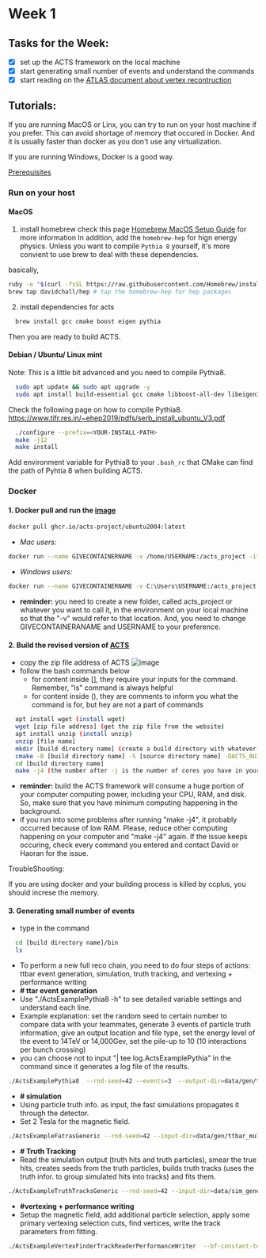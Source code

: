 # Week 1

## Tasks for the Week:

 - [x] set up the ACTS framework on the local machine
 - [x] start generating small number of events and understand the commands
 - [x] start reading on the [ATLAS document about vertex recontruction](http://cdsweb.cern.ch/record/2670380/files/ATL-PHYS-PUB-2019-015.pdf)

## Tutorials:

If you are running MacOS or Linx, you can try to run on your host machine if you prefer. This can avoid shortage of memory that occured in Docker. And it is usually faster than docker as you don't use any virtualization. 

If you are running Windows, Docker is a good way. 

[Prerequisites](https://acts.readthedocs.io/en/latest/getting_started.html#prerequisites)

### Run on your host

#### MacOS 
1. install homebrew 
  check this page [Homebrew MacOS Setup Guide](https://sourabhbajaj.com/mac-setup/Homebrew/) for more information 
  In addition, add the `homebrew-hep` for hign energy physics. Unless you want to compile `Pythia 8` yourself, it's more convient to use brew to deal with these dependencies. 

  basically, 

  ``` bash 
  ruby -e "$(curl -fsSL https://raw.githubusercontent.com/Homebrew/install/master/install)" # install homebrew 
  brew tap davidchall/hep # tap the homebrew-hep for hep packages 
  ```
2. install dependencies for acts 

``` bash 
  brew install gcc cmake boost eigen pythia 
```

Then you are ready to build ACTS. 

#### Debian / Ubuntu/ Linux mint 
Note: This is a little bit advanced and you need to compile Pythia8. 

``` bash 
  sudo apt update && sudo apt upgrade -y  
  sudo apt install build-essential gcc cmake libboost-all-dev libeigen3-dev 
```
Check the following page on how to compile Pythia8. 
https://www.tifr.res.in/~ehep2019/pdfs/serb_install_ubuntu_V3.pdf

``` bash 
  ./configure --prefix=<YOUR-INSTALL-PATH>
  make -j12 
  make install 
```

Add environment variable for Pythia8 to your `.bash_rc` that CMake can find the path of Pyhtia 8 when building ACTS. 

### Docker
#### 1. Docker pull and run the [image](https://github.com/acts-project/machines/pkgs/container/ubuntu2004)
``` bash
docker pull ghcr.io/acts-project/ubuntu2004:latest
```
  - _Mac users:_ 
``` bash
docker run --name GIVECONTAINERNAME -v /home/USERNAME:/acts_project -it ghcr.io/acts-project/ubuntu2004:latest
```
  - _Windows users:_ 
``` bash 
docker run --name GIVECONTAINERNAME -v C:\Users\USERNAME:/acts_project -it ghcr.io/acts-project/ubuntu2004:latest
```

  - **reminder:** 
  you need to create a new folder, called acts_project or whatever you want to call it, 
  in the environment on your local machine so that the "-v" would refer to that location. 
  And, you need to change GIVECONTAINERANAME and USERNAME to your preference.

#### 2. Build the revised version of [ACTS](https://github.com/hrzhao76/acts/tree/Add_Truth_and_Reco_Writer)
  - copy the zip file address of ACTS
  ![image](https://user-images.githubusercontent.com/72419337/125178587-71c74f80-e19b-11eb-920b-8490a51c42c9.png)
  - follow the  bash commands below
    - for content inside [], they require your inputs for the command. Remember, "ls" command is always helpful
    - for content inside (), they are comments to inform you what the command is for, but hey are not a part of commands
``` bash
  apt install wget (install wget)
  wget [zip file address] (get the zip file from the website)
  apt install unzip (install unzip)
  unzip [file name] 
  mkdir [build directory name] (create a build directory with whatever name you want to call it)
  cmake -B [build directory name] -S [source directory name] -DACTS_BUILD_FATRAS=ON -DACTS_BUILD_EXAMPLES=ON -DACTS_BUILD_EXAMPLES_PYTHIA8=ON
  cd [build directory name]
  make -j4 (the number after -j is the number of cores you have in your local machine)
```
  - **reminder:** build the ACTS framework will consume a huge portion of your computer computing power, 
  including your CPU, RAM, and disk. So, make sure that you have minimum computing happening in the background.
  - if you run into some problems after running "make -j4", it probably occurred because of low RAM. Please, 
  reduce other computing happening on your computer and "make -j4" again. If the issue keeps occuring,
  check every command you entered and contact David or Haoran for the issue.
  
  TroubleShooting:
  
  If you are using docker and your building process is killed by ccplus, you should increse the memory.  

#### 3. Generating small number of events
  - type in the command
``` bash
  cd [build directory name]/bin
  ls
```
  - To perform a new full reco chain, you need to do four steps of actions: ttbar event generation, simulation,
   truth tracking, and vertexing + performance writing
  - **# ttar event generation**
  - Use "./ActsExamplePythia8 -h" to see detailed variable settings and understand each line.
  - Example explanation: set the random seed to certain number to compare data with your teammates, generate 
  3 events of particle truth information, give an output location and file type, set the energy level of the event to 14TeV or 14,000Gev, set the pile-up to 10 (10 interactions per bunch crossing)
  - you can choose not to input "| tee log.ActsExamplePythia" in the command since it generates a log file of the results. 
``` bash
./ActsExamplePythia8  --rnd-seed=42 --events=3  --output-dir=data/gen/ttbar_mu10 --output-root --output-csv --gen-cms-energy-gev=14000 --gen-hard-process=Top:qqbar2ttbar=on --gen-npileup=10 -l 1 | tee log.ActsExamplePythia
```
  - **# simulation**
  - Using particle truth info. as input, the fast simulations propagates it through the detector. 
  - Set 2 Tesla for the magnetic field. 
``` bash
./ActsExampleFatrasGeneric --rnd-seed=42 --input-dir=data/gen/ttbar_mu10   --output-dir=data/sim_generic/ttbar_mu10  --output-csv  --select-eta=-2.5:2.5 --select-pt-gev=0.4: --fatras-pmin-gev 0.4 --remove-neutral  --bf-constant-tesla=0:0:2 -l 1 | tee log.ActsExampleFatrasGeneric
```
  - **# Truth Tracking**
  - Read the simulation output (truth hits and truth particles), smear the true hits, creates seeds from the truth particles, builds truth tracks (uses the truth infor. to group simulated hits into tracks) and fits them. 
``` bash
./ActsExampleTruthTracksGeneric --rnd-seed=42 --input-dir=data/sim_generic/ttbar_mu10 --output-dir=data/reco_generic/ttbar_mu10 --bf-constant-tesla=0:0:2 --digi-config-file ~/sw/source/acts/Examples/Algorithms/Digitization/share/default-smearing-config-generic.json -l 1 | tee log.ActsExampleTruthTracksGeneric
```
  - **#vertexing + performance writing**
  - Setup the magnetic field, add additional particle selection, apply some primary vertexing selection cuts, find vertices, write the track parameters from fitting.
``` bash
./ActsExampleVertexFinderTrackReaderPerformanceWriter  --bf-constant-tesla=0:0:2 --input-dir=data/reco_generic/ttbar_mu10 --output-dir=data/vertexing/ttbar_mu10 -l 1 | tee log.ActsExampleVertexFinderTrackReaderPerformanceWriter
```

